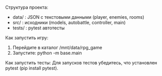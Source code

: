 Структура проекта:
- data/         : JSON с текстовыми данными (player, enemies, rooms)
- src/          : исходники (models, autobattle, controller, main)
- tests/        : pytest автотесты

Как запустить игру:
1. Перейдите в каталог /mnt/data/rpg_game
2. Запустите: python -m base.main

Как запустить тесты:
Для запусков тестов убедитесь, что установлен pytest (pip install pytest).
